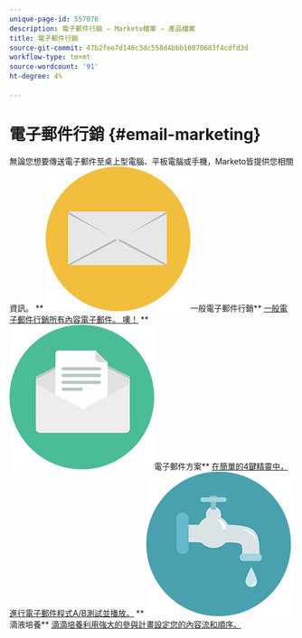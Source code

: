 ```yaml
---
unique-page-id: 557076
description: 電子郵件行銷 — Marketo檔案 — 產品檔案
title: 電子郵件行銷
source-git-commit: 47b2fee7d146c3dc558d4bbb10070683f4cdfd3d
workflow-type: tm+mt
source-wordcount: '91'
ht-degree: 4%

---
```



# 電子郵件行銷 {#email-marketing}

無論您想要傳送電子郵件至桌上型電腦、平板電腦或手機，Marketo皆提供您相關資訊。
** ![一般電子郵件行銷](assets/office-27.png)一般電子郵件行銷** [一般電子郵件行銷所有內容電子郵件。 噢！](https://docs.marketo.com/display/DOCS/General)     ** ![電子郵件方案](assets/chat-messages-10.png)電子郵件方案** [在簡單的4鍵精靈中，進行電子郵件程式A/B測試並播放。](https://docs.marketo.com/display/DOCS/Email+Programs)     ** ![滴灌](assets/ecology-14.png)滴液培養** [滴滴培養利用強大的參與計畫設定您的內容流和順序。](https://docs.marketo.com/display/DOCS/Drip+Nurturing)